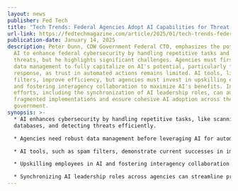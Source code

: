 ```yaml
---
layout: news
publisher: Fed Tech
title: "Tech Trends: Federal Agencies Adopt AI Capabilities for Threat Detection"
url-link: https://fedtechmagazine.com/article/2025/01/tech-trends-federal-agencies-adopt-ai-capabilities-threat-detection
publication-date: January 14, 2025
description: Peter Dunn, CDW Government Federal CTO, emphasizes the potential of
  AI to enhance federal cybersecurity by handling repetitive tasks and detecting
  threats, but he highlights significant challenges. Agencies must first master
  data management to fully capitalize on AI's potential, particularly for threat
  response, as trust in automated actions remains limited. AI tools, like spam
  filters, improve efficiency, but agencies must invest in upskilling employees
  and fostering interagency collaboration to maximize AI's benefits. Interagency
  efforts, including the synchronization of AI leadership roles, can address
  fragmented implementations and ensure cohesive AI adoption across the federal
  government.
synopsis: >-
  * AI enhances cybersecurity by handling repetitive tasks, like scanning
  databases, and detecting threats efficiently.

  * Agencies need robust data management before leveraging AI for automated threat responses due to trust concerns.

  * AI tools, such as spam filters, demonstrate current successes in improving email security and reducing false positives.

  * Upskilling employees in AI and fostering interagency collaboration are crucial for maximizing AI’s potential.

  * Synchronizing AI leadership roles across agencies can streamline priorities and unify federal AI applications.
---
```

